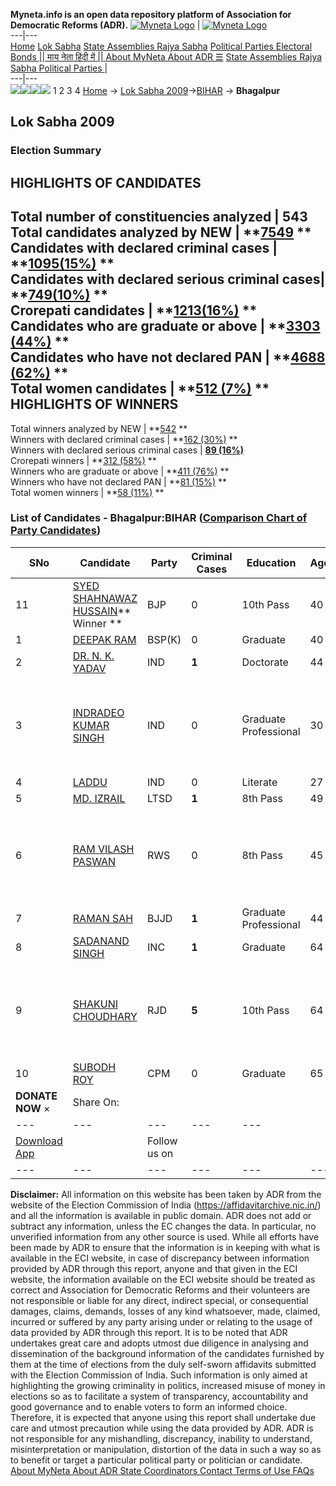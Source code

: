 **Myneta.info is an open data repository platform of Association for Democratic Reforms (ADR).**
[![Myneta Logo](https://www.myneta.info/lib/img/myneta-logo.png)](https://www.myneta.info/) | [![Myneta Logo](https://www.myneta.info/lib/img/adr-logo.png)](https://adrindia.org)  
---|---  
[Home](https://www.myneta.info/) [Lok Sabha](https://www.myneta.info/#ls "Lok Sabha") [ State Assemblies ](https://www.myneta.info/#sa "State Assemblies") [Rajya Sabha](https://www.myneta.info/#rs "Rajya Sabha") [Political Parties ](https://www.myneta.info/party "Political Parties") [ Electoral Bonds ](https://www.myneta.info/electoral_bonds "Electoral Bonds") [ || माय नेता हिंदी में || ](https://translate.google.co.in/translate?prev=hp&hl=en&js=y&u=www.myneta.info&sl=en&tl=hi&history_state0=) [ About MyNeta ](https://adrindia.org/content/about-myneta) [ About ADR ](https://adrindia.org/about-adr/who-we-are) [☰](javascript:void\(0\))
[ State Assemblies ](https://www.myneta.info/#sa "State Assemblies") [ Rajya Sabha ](https://www.myneta.info/#rs "Rajya Sabha") [ Political Parties ](https://www.myneta.info/party "Political Parties")
|   
---|---  
![](https://www.myneta.info/lib/img/banner/banner-1.png)![](https://www.myneta.info/lib/img/banner/banner-2.png)![](https://www.myneta.info/lib/img/banner/banner-3.png)![](https://www.myneta.info/lib/img/banner/banner-4.png)
1  2  3  4 
[Home](https://www.myneta.info/) → [Lok Sabha 2009](https://www.myneta.info/ls2009/)→[BIHAR](https://www.myneta.info/ls2009/index.php?action=show_constituencies&state_id=4) → **Bhagalpur**
### 
## Lok Sabha 2009
###  Election Summary 
HIGHLIGHTS OF CANDIDATES  
---  
Total number of constituencies analyzed |  543   
Total candidates analyzed by NEW | **[7549](https://www.myneta.info/ls2009/index.php?action=summary&subAction=candidates_analyzed&sort=candidate#summary) **  
Candidates with declared criminal cases | **[1095(15%)](https://www.myneta.info/ls2009/index.php?action=summary&subAction=crime&sort=candidate#summary) **  
Candidates with declared serious criminal cases| **[749(10%)](https://www.myneta.info/ls2009/index.php?action=summary&subAction=serious_crime&sort=candidate#summary) **  
Crorepati candidates | **[1213(16%)](https://www.myneta.info/ls2009/index.php?action=summary&subAction=crorepati&sort=candidate#summary) **  
Candidates who are graduate or above | **[3303 (44%)](https://www.myneta.info/ls2009/index.php?action=summary&subAction=education&sort=candidate#summary) **  
Candidates who have not declared PAN | **[4688 (62%)](https://www.myneta.info/ls2009/index.php?action=summary&subAction=without_pan&sort=candidate#summary) **  
Total women candidates | **[512 (7%)](https://www.myneta.info/ls2009/index.php?action=summary&subAction=women_candidate&sort=candidate#summary) **  
HIGHLIGHTS OF WINNERS  
---  
Total winners analyzed by NEW | **[542](https://www.myneta.info/ls2009/index.php?action=summary&subAction=winner_analyzed&sort=candidate#summary) **  
Winners with declared criminal cases | **[162 (30%)](https://www.myneta.info/ls2009/index.php?action=summary&subAction=winner_crime&sort=candidate#summary) **  
Winners with declared serious criminal cases | **[89 (16%)](https://www.myneta.info/ls2009/index.php?action=summary&subAction=winner_serious_crime&sort=candidate#summary)**  
Crorepati winners | **[312 (58%)](https://www.myneta.info/ls2009/index.php?action=summary&subAction=winner_crorepati&sort=candidate#summary) **  
Winners who are graduate or above | **[411 (76%)](https://www.myneta.info/ls2009/index.php?action=summary&subAction=winner_education&sort=candidate#summary) **  
Winners who have not declared PAN | **[81 (15%)](https://www.myneta.info/ls2009/index.php?action=summary&subAction=winner_without_pan&sort=candidate#summary) **  
Total women winners | **[58 (11%)](https://www.myneta.info/ls2009/index.php?action=summary&subAction=winner_women&sort=candidate#summary) **  
### List of Candidates - Bhagalpur:BIHAR ([Comparison Chart of Party Candidates](https://www.myneta.info/ls2009/comparisonchart.php?constituency_id=311))
SNo | Candidate| Party| Criminal Cases| Education| Age| Total Assets| Liabilities  
---|---|---|---|---|---|---|---  
11  | [SYED SHAHNAWAZ HUSSAIN](https://www.myneta.info/ls2009/candidate.php?candidate_id=5015)** Winner ** | BJP | 0 | 10th Pass| 40 | Rs 74,72,000 ~ 74 Lacs+ | Rs 1,01,000 ~ 1 Lacs+  
1  | [DEEPAK RAM](https://www.myneta.info/ls2009/candidate.php?candidate_id=5017) | BSP(K) | 0 | Graduate| 40 | Nil | Rs 0 ~   
2  | [DR. N. K. YADAV](https://www.myneta.info/ls2009/candidate.php?candidate_id=5027) | IND | **1** | Doctorate| 44 | Rs 1,85,62,039 ~ 1 Crore+ | Rs 0 ~   
3  | [INDRADEO KUMAR SINGH](https://www.myneta.info/ls2009/candidate.php?candidate_id=5025) | IND | 0 | Graduate Professional| 30 | ![](https://myneta.info/image_v2.php?myneta_folder=ls2009&candidate_id=5025&col=ta) | ![](https://myneta.info/image_v2.php?myneta_folder=ls2009&candidate_id=5025&col=lia)  
4  | [LADDU](https://www.myneta.info/ls2009/candidate.php?candidate_id=5030) | IND | 0 | Literate| 27 | Rs 5,000 ~ 5 Thou+ | Rs 0 ~   
5  | [MD. IZRAIL](https://www.myneta.info/ls2009/candidate.php?candidate_id=5019) | LTSD | **1** | 8th Pass| 49 | Rs 24,66,500 ~ 24 Lacs+ | Rs 0 ~   
6  | [RAM VILASH PASWAN](https://www.myneta.info/ls2009/candidate.php?candidate_id=5021) | RWS | 0 | 8th Pass| 45 | ![](https://myneta.info/image_v2.php?myneta_folder=ls2009&candidate_id=5021&col=ta) | ![](https://myneta.info/image_v2.php?myneta_folder=ls2009&candidate_id=5021&col=lia)  
7  | [RAMAN SAH](https://www.myneta.info/ls2009/candidate.php?candidate_id=5020) | BJJD | **1** | Graduate Professional| 44 | Rs 10,44,133 ~ 10 Lacs+ | Rs 0 ~   
8  | [SADANAND SINGH](https://www.myneta.info/ls2009/candidate.php?candidate_id=5013) | INC | **1** | Graduate| 64 | Rs 1,13,68,807 ~ 1 Crore+ | Rs 0 ~   
9  | [SHAKUNI CHOUDHARY](https://www.myneta.info/ls2009/candidate.php?candidate_id=5012) | RJD | **5** | 10th Pass| 64 | ![](https://myneta.info/image_v2.php?myneta_folder=ls2009&candidate_id=5012&col=ta) | ![](https://myneta.info/image_v2.php?myneta_folder=ls2009&candidate_id=5012&col=lia)  
10  | [SUBODH ROY](https://www.myneta.info/ls2009/candidate.php?candidate_id=5014) | CPM | 0 | Graduate| 65 | Rs 9,80,736 ~ 9 Lacs+ | Rs 0 ~   
|  **DONATE NOW** × |  Share On:  | [](https://api.whatsapp.com/send?text=https%3A%2F%2Fmyneta.info%2Fpunjab2022%2Findex.php%3Faction%3Dshow_constituencies%26state_id%3D19) | [](https://www.facebook.com/sharer/sharer.php?u=https%3A%2F%2Fmyneta.info%2Fpunjab2022%2Findex.php%3Faction%3Dshow_constituencies%26state_id%3D19) | [](https://twitter.com/share?url=https%3A%2F%2Fmyneta.info%2Fpunjab2022%2Findex.php%3Faction%3Dshow_constituencies%26state_id%3D19)  
---|---|---|---|---  
| [ Download App ](https://play.google.com/store/apps/details?id=com.webrosoft.myneta1&pcampaignid=pcampaignidMKT-Other-global-all-co-prtnr-py-PartBadge-Mar2515-1) | [](https://play.google.com/store/apps/details?id=com.webrosoft.myneta1&pcampaignid=pcampaignidMKT-Other-global-all-co-prtnr-py-PartBadge-Mar2515-1) |  Follow us on  | [](https://www.facebook.com/adrindia.org/) | [](https://twitter.com/adrspeaks) | [](https://groups.google.com/g/national-election-watch?hl=en&pli=1) | [](https://www.instagram.com/adrspeaks/) | [](https://www.youtube.com/user/adrspeaks) | [](https://sharechat.com/profile/adrspeaks)  
---|---|---|---|---|---|---|---|---  
**Disclaimer:** All information on this website has been taken by ADR from the website of the Election Commission of India (https://affidavitarchive.nic.in/) and all the information is available in public domain. ADR does not add or subtract any information, unless the EC changes the data. In particular, no unverified information from any other source is used. While all efforts have been made by ADR to ensure that the information is in keeping with what is available in the ECI website, in case of discrepancy between information provided by ADR through this report, anyone and that given in the ECI website, the information available on the ECI website should be treated as correct and Association for Democratic Reforms and their volunteers are not responsible or liable for any direct, indirect special, or consequential damages, claims, demands, losses of any kind whatsoever, made, claimed, incurred or suffered by any party arising under or relating to the usage of data provided by ADR through this report. It is to be noted that ADR undertakes great care and adopts utmost due diligence in analysing and dissemination of the background information of the candidates furnished by them at the time of elections from the duly self-sworn affidavits submitted with the Election Commission of India. Such information is only aimed at highlighting the growing criminality in politics, increased misuse of money in elections so as to facilitate a system of transparency, accountability and good governance and to enable voters to form an informed choice. Therefore, it is expected that anyone using this report shall undertake due care and utmost precaution while using the data provided by ADR. ADR is not responsible for any mishandling, discrepancy, inability to understand, misinterpretation or manipulation, distortion of the data in such a way so as to benefit or target a particular political party or politician or candidate. 
[ About MyNeta ](https://adrindia.org/content/about-myneta) [ About ADR ](https://adrindia.org/about-adr/who-we-are) [ State Coordinators ](https://adrindia.org/about-adr/state-coordinators) [ Contact ](https://adrindia.org/contact-us) [ Terms of Use ](https://adrindia.org/content/adr-terms-use) [ FAQs ](https://adrindia.org/content/faqs)
